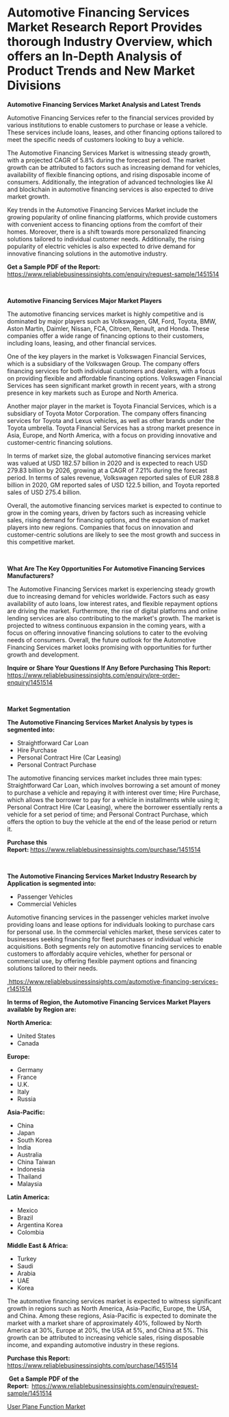 <p><h1>Automotive Financing Services Market Research Report Provides thorough Industry Overview, which offers an In-Depth Analysis of Product Trends and New Market Divisions</h1></p><p><strong>Automotive Financing Services Market Analysis and Latest Trends</strong></p>
<p><p>Automotive Financing Services refer to the financial services provided by various institutions to enable customers to purchase or lease a vehicle. These services include loans, leases, and other financing options tailored to meet the specific needs of customers looking to buy a vehicle.</p><p>The Automotive Financing Services Market is witnessing steady growth, with a projected CAGR of 5.8% during the forecast period. The market growth can be attributed to factors such as increasing demand for vehicles, availability of flexible financing options, and rising disposable income of consumers. Additionally, the integration of advanced technologies like AI and blockchain in automotive financing services is also expected to drive market growth.</p><p>Key trends in the Automotive Financing Services Market include the growing popularity of online financing platforms, which provide customers with convenient access to financing options from the comfort of their homes. Moreover, there is a shift towards more personalized financing solutions tailored to individual customer needs. Additionally, the rising popularity of electric vehicles is also expected to drive demand for innovative financing solutions in the automotive industry.</p></p>
<p><strong>Get a Sample PDF of the Report:&nbsp;</strong> <a href="https://www.reliablebusinessinsights.com/enquiry/request-sample/1451514">https://www.reliablebusinessinsights.com/enquiry/request-sample/1451514</a></p>
<p>&nbsp;</p>
<p><strong>Automotive Financing Services Major Market Players</strong></p>
<p><p>The automotive financing services market is highly competitive and is dominated by major players such as Volkswagen, GM, Ford, Toyota, BMW, Aston Martin, Daimler, Nissan, FCA, Citroen, Renault, and Honda. These companies offer a wide range of financing options to their customers, including loans, leasing, and other financial services.</p><p>One of the key players in the market is Volkswagen Financial Services, which is a subsidiary of the Volkswagen Group. The company offers financing services for both individual customers and dealers, with a focus on providing flexible and affordable financing options. Volkswagen Financial Services has seen significant market growth in recent years, with a strong presence in key markets such as Europe and North America.</p><p>Another major player in the market is Toyota Financial Services, which is a subsidiary of Toyota Motor Corporation. The company offers financing services for Toyota and Lexus vehicles, as well as other brands under the Toyota umbrella. Toyota Financial Services has a strong market presence in Asia, Europe, and North America, with a focus on providing innovative and customer-centric financing solutions.</p><p>In terms of market size, the global automotive financing services market was valued at USD 182.57 billion in 2020 and is expected to reach USD 279.83 billion by 2026, growing at a CAGR of 7.21% during the forecast period. In terms of sales revenue, Volkswagen reported sales of EUR 288.8 billion in 2020, GM reported sales of USD 122.5 billion, and Toyota reported sales of USD 275.4 billion.</p><p>Overall, the automotive financing services market is expected to continue to grow in the coming years, driven by factors such as increasing vehicle sales, rising demand for financing options, and the expansion of market players into new regions. Companies that focus on innovation and customer-centric solutions are likely to see the most growth and success in this competitive market.</p></p>
<p>&nbsp;</p>
<p><strong>What Are The Key Opportunities For Automotive Financing Services Manufacturers?</strong></p>
<p><p>The Automotive Financing Services market is experiencing steady growth due to increasing demand for vehicles worldwide. Factors such as easy availability of auto loans, low interest rates, and flexible repayment options are driving the market. Furthermore, the rise of digital platforms and online lending services are also contributing to the market's growth. The market is projected to witness continuous expansion in the coming years, with a focus on offering innovative financing solutions to cater to the evolving needs of consumers. Overall, the future outlook for the Automotive Financing Services market looks promising with opportunities for further growth and development.</p></p>
<p><strong>Inquire or Share Your Questions If Any Before Purchasing This Report:</strong> <a href="https://www.reliablebusinessinsights.com/enquiry/pre-order-enquiry/1451514">https://www.reliablebusinessinsights.com/enquiry/pre-order-enquiry/1451514</a></p>
<p>&nbsp;</p>
<p><strong>Market Segmentation</strong></p>
<p><strong>The Automotive Financing Services Market Analysis by types is segmented into:</strong></p>
<p><ul><li>Straightforward Car Loan</li><li>Hire Purchase</li><li>Personal Contract Hire (Car Leasing)</li><li>Personal Contract Purchase</li></ul></p>
<p><p>The automotive financing services market includes three main types: Straightforward Car Loan, which involves borrowing a set amount of money to purchase a vehicle and repaying it with interest over time; Hire Purchase, which allows the borrower to pay for a vehicle in installments while using it; Personal Contract Hire (Car Leasing), where the borrower essentially rents a vehicle for a set period of time; and Personal Contract Purchase, which offers the option to buy the vehicle at the end of the lease period or return it.</p></p>
<p><strong>Purchase this Report:&nbsp;</strong><a href="https://www.reliablebusinessinsights.com/purchase/1451514">https://www.reliablebusinessinsights.com/purchase/1451514</a></p>
<p>&nbsp;</p>
<p><strong>The Automotive Financing Services Market Industry Research by Application is segmented into:</strong></p>
<p><ul><li>Passenger Vehicles</li><li>Commercial Vehicles</li></ul></p>
<p><p>Automotive financing services in the passenger vehicles market involve providing loans and lease options for individuals looking to purchase cars for personal use. In the commercial vehicles market, these services cater to businesses seeking financing for fleet purchases or individual vehicle acquisitions. Both segments rely on automotive financing services to enable customers to affordably acquire vehicles, whether for personal or commercial use, by offering flexible payment options and financing solutions tailored to their needs.</p></p>
<p><a href="https://www.reliablebusinessinsights.com/automotive-financing-services-r1451514">&nbsp;https://www.reliablebusinessinsights.com/automotive-financing-services-r1451514</a></p>
<p><strong>In terms of Region, the Automotive Financing Services Market Players available by Region are:</strong></p>
<p>
    <p> <strong> North America: </strong>
        <ul>
            <li>United States</li>
            <li>Canada</li>
        </ul>
        </p> 
    <p> <strong> Europe: </strong>
        <ul>
            <li>Germany</li>
            <li>France</li>
            <li>U.K.</li>
            <li>Italy</li>
            <li>Russia</li>
        </ul>
        </p> 
    <p> <strong> Asia-Pacific: </strong>
        <ul>
            <li>China</li>
            <li>Japan</li>
            <li>South Korea</li>
            <li>India</li>
            <li>Australia</li>
            <li>China Taiwan</li>
            <li>Indonesia</li>
            <li>Thailand</li>
            <li>Malaysia</li>
        </ul>
        </p> 
    <p> <strong> Latin America: </strong>
        <ul>
            <li>Mexico</li>
            <li>Brazil</li>
            <li>Argentina Korea</li>
            <li>Colombia</li>
        </ul>
        </p> 
    <p> <strong> Middle East & Africa: </strong>
        <ul>
            <li>Turkey</li>
            <li>Saudi</li>
            <li>Arabia</li>
            <li>UAE</li>
            <li>Korea</li>
        </ul>
    </p>
    </p>
<p><p>The automotive financing services market is expected to witness significant growth in regions such as North America, Asia-Pacific, Europe, the USA, and China. Among these regions, Asia-Pacific is expected to dominate the market with a market share of approximately 40%, followed by North America at 30%, Europe at 20%, the USA at 5%, and China at 5%. This growth can be attributed to increasing vehicle sales, rising disposable income, and expanding automotive industry in these regions.</p></p>
<p><strong>Purchase this Report: </strong><a href="https://www.reliablebusinessinsights.com/purchase/1451514">https://www.reliablebusinessinsights.com/purchase/1451514</a></p>
<p>&nbsp;<strong>Get a Sample PDF of the Report:&nbsp;&nbsp;</strong><a href="https://www.reliablebusinessinsights.com/enquiry/request-sample/1451514">https://www.reliablebusinessinsights.com/enquiry/request-sample/1451514</a></p>
<p><strong></strong></p>
<p><p><a href="https://github.com/Airanohannonzb68e5pb53oc1/Market-Research-Report-List-3/blob/main/user-plane-function-market.md">User Plane Function Market</a></p></p>